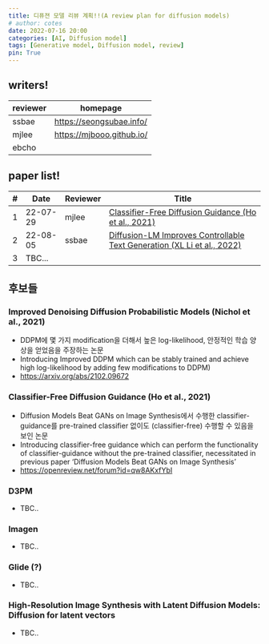```yaml
---
title: 디퓨젼 모델 리뷰 계획!!(A review plan for diffusion models)
# author: cotes
date: 2022-07-16 20:00
categories: [AI, Diffusion model]
tags: [Generative model, Diffusion model, review]
pin: True
---
```


<!-- ## Intro
Diffusion model은 generative model의 대세가 되어가는 모양새이다.(뇌피셜)  
그런데 정말 유명한 모델이 아니면 Diffusion model에 관한 한국어 리뷰가 별로 없어서, 기왕 논문으로 세미나한 김에 정리해서 올리자고 생각했다.  
근데 그 생각을 한 게 5월이고 지금은 8월을 앞두고 있다,,,^^  
인생의 관건은 역시 실행력 아닐까?  

무튼 이 블로그에 올라오는 모델 리뷰는 크게 두 가지 과정을 거친다.  
먼저 리뷰할 논문 선정하고 스터디 한 후에, 겻님이랑 친구들 모두 참석하는 논문 세미나에서 얘기를 한다.  
리뷰에는 그 과정을 거치면서 스스로 정리한 내용을 담았다.  

논문의 A to Z 까지 질척대는 글은 아닐 것이다.  
만약 누군가 이 논문에 대해 묻는다면 꼭 알려줘야지 싶은 내용만 읽기 편하게 압축했다.  
세미나에서 PPT를 활용하는데, 그 PPT는 내가 이해한 한도 안에서 흐름과 내용을 집약해놓은 것이다.  
다시말해 PPT가 곧 인생 최대 이해치이다.  

그래서 리뷰에서도 PPT 담긴 내용을 차례로 짚어가며 설명을 풀어나갈 예정이다!   -->

## writers!

| reviewer | homepage                  |
|----------|---------------------------|
| ssbae    | https://seongsubae.info/  |
| mjlee    | https://mjbooo.github.io/ |
| ebcho    |                           |

## paper list!

| # | Date     | Reviewer | Title                                                                   |
|---|----------|----------|-------------------------------------------------------------------------|
| 1 | 22-07-29 | mjlee    | [Classifier-Free Diffusion Guidance (Ho et al., 2021)](https://mjbooo.github.io/posts/Classifier-Free-Diffusion-Guidance-(Ho-et-al.,-2021)/)                    |
| 2 | 22-08-05 | ssbae    | [Diffusion-LM Improves Controllable Text Generation (XL Li et al., 2022)](https://seongsubae.info/2022/08/05/diffusion-lm-improves-controllable-text-generation/) |
| 3 | TBC...   |          |                                                                         |

## 후보들
### Improved Denoising Diffusion Probabilistic Models (Nichol et al., 2021)
- DDPM에 몇 가지 modification을 더해서 높은 log-likelihood, 안정적인 학습 양상을 얻었음을 주장하는 논문  
- Introducing Improved DDPM which can be stably trained and achieve high log-likelihood by adding few modifications to DDPM)  
- <https://arxiv.org/abs/2102.09672>

### Classifier-Free Diffusion Guidance (Ho et al., 2021)
- Diffusion Models Beat GANs on Image Synthesis에서 수행한 classifier-guidance를 pre-trained classifier 없이도 (classifier-free) 수행할 수 있음을 보인 논문  
- Introducing classifier-free guidance which can perform the functionality of classifier-guidance without the pre-trained classifier, necessitated in previous paper ‘Diffusion Models Beat GANs on Image Synthesis’  
- <https://openreview.net/forum?id=qw8AKxfYbI>

### D3PM
- TBC..

### Imagen
- TBC..

### Glide (?)
- TBC..

### High-Resolution Image Synthesis with Latent Diffusion Models: Diffusion for  latent vectors
- TBC..